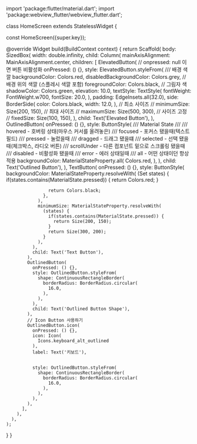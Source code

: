 import 'package:flutter/material.dart';
import 'package:webview_flutter/webview_flutter.dart';

class HomeScreen extends StatelessWidget {

  const HomeScreen({super.key});

  @override
  Widget build(BuildContext context) {
    return Scaffold(
      body: SizedBox(
        width: double.infinity,
        child: Column(
          mainAxisAlignment: MainAxisAlignment.center,
          children: [
            ElevatedButton(
              // onpressed: null 이면 버튼 비활성화
              onPressed: () {}, 
              style: ElevatedButton.styleFrom(
                /// 배경 색깔
                backgroundColor: Colors.red,
                disabledBackgroundColor: Colors.grey,
                // 배경 위의 색깔 (스플레시 색깔 포함)
                foregroundColor: Colors.black,
                // 그림자 색
                shadowColor: Colors.green,
                elevation: 10.0,
                textStyle: TextStyle(
                  fontWeight: FontWeight.w700,
                  fontSize: 20.0,
                ),
                padding: EdgeInsets.all(32.0),
                side: BorderSide(
                  color: Colors.black,
                  width: 12.0,
                ),
                // 최소 사이즈
                // minimumSize: Size(200, 150),
                // 최대 사이즈
                // maximumSize: Size(500, 300),
                // 사이즈 고정
                // fixedSize: Size(100, 150),
              ),
              child: Text('Elevated Button'),
            ),
            OutlinedButton(
              onPressed: () {},
              style: ButtonStyle(
                /// Material State
                /// 
                /// hovered - 호버링 상태(마우스 커서를 올려놓은)
                /// focused -  포커스 됐을때(텍스트 필드)
                /// pressed - 눌렀을때 
                /// dragged - 드래그 됐을떄
                /// selected - 선택 됐을때(체크박스, 라디오 버튼)
                /// scrollUnder - 다른 컴포넌트 밑으로 스크롤링 됐을때
                /// disabled - 비활성화 됐을때
                /// error - 에러 상태일때
                /// all - 어떤 상태이던 항상 적용
                backgroundColor: MaterialStateProperty.all(
                  Colors.red,
                ),
              ),
              child: Text('Outlined Button'),
            ),
            TextButton(
              onPressed: () {},
              style: ButtonStyle(
                  backgroundColor: MaterialStateProperty.resolveWith(
                  (Set<MaterialState> states) {
                    if(states.contains(MaterialState.pressed)) {
                      return Colors.red;
                    }

                    return Colors.black;
                  },
                ),
                minimumSize: MaterialStateProperty.resolveWith(
                  (states) {
                    if(states.contains(MaterialState.pressed)) {
                      return Size(200, 150);
                    }
                    return Size(300, 200);
                  }
                ),
              ),
              child: Text('Text Button'),
            ),
            OutlinedButton(
              onPressed: () {}, 
              style: OutlinedButton.styleFrom(
                shape: ContinuousRectangleBorder(
                  borderRadius: BorderRadius.circular(
                    16.0,
                  ),
                ),
              ),
              child: Text('Outlined Button Shape'),
            ),
            // Icon Button 사용하기
            OutlinedButton.icon(
              onPressed: () {},
              icon: Icon(
                Icons.keyboard_alt_outlined
              ),
              label: Text('키보드'),


              style: OutlinedButton.styleFrom(
                shape: ContinuousRectangleBorder(
                  borderRadius: BorderRadius.circular(
                    16.0,
                  ),
                ),
              ),
            ),
          ],
        ),
      ),
    );
  }
}